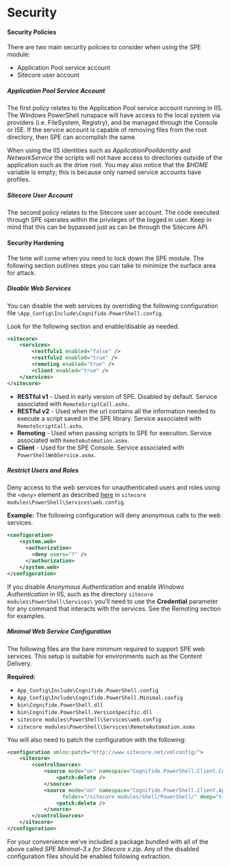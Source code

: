 # Security

#### Security Policies

There are two main security policies to consider when using the SPE module:
* Application Pool service account
* Sitecore user account

##### Application Pool Service Account

The first policy relates to the Application Pool service account running in IIS. The Windows PowerShell runspace will have access to the local system via providers (i.e. FileSystem, Registry), and be managed through the Console or ISE. If the service account is capable of removing files from the root directory, then SPE can accomplish the same.

When using the IIS identities such as *ApplicationPoolIdentity* and *NetworkService* the scripts will not have access to directories outside of the application such as the drive root. You may also notice that the *$HOME* variable is empty; this is because only named service accounts have profiles.

##### Sitecore User Account

The second policy relates to the Sitecore user account. The code executed through SPE operates within the privileges of the logged in user. Keep in mind that this can be bypassed just as can be through the Sitecore API.

#### Security Hardening

The time will come when you need to lock down the SPE module. The following section outlines steps you can take to minimize the surface area for attack.

##### Disable Web Services

You can disable the web services by overriding the following configuration file `\App_Config\Include\Cognifide.PowerShell.config`.

Look for the following section and enable/disable as needed.

```xml
<sitecore>
    <services>
        <restfulv1 enabled="false" />
        <restfulv2 enabled="true" />
        <remoting enabled="true" />
        <client enabled="true" />
    </services>
</sitecore>
```

* **RESTful v1** - Used in early version of SPE. Disabled by default. Service associated with `RemoteScriptCall.ashx`.
* **RESTful v2** - Used when the url contains all the information needed to execute a script saved in the SPE library. Service associated with `RemoteScriptCall.ashx`.
* **Remoting** - Used when passing scripts to SPE for execution. Service associated with `RemoteAutomation.asmx`.
* **Client** - Used for the SPE Console. Service associated with `PowerShellWebService.asmx`.

##### Restrict Users and Roles

Deny access to the web services for unauthenticated users and roles using the `<deny>` element as described [here][1] in `sitecore modules\PowerShell\Services\web.config`.

**Example:** The following configuration will deny anonymous calls to the web services.

```xml
<configuration>
    <system.web>
      <authorization>
        <deny users="?" />
      </authorization>
    </system.web>
</configuration>
```

If you disable *Anonymous Authentication* and enable *Windows Authentication* in IIS, such as the directory `sitecore modules\PowerShell\Services\` you'll need to use the **Credential** parameter for any command that interacts with the services. See the Remoting section for examples.

##### Minimal Web Service Configuration

The following files are the bare minimum required to support SPE web services. This setup is suitable for environments such as the Content Delivery.

**Required:**
* `App_Config\Include\Cognifide.PowerShell.config`
* `App_Config\Include\Cognifide.PowerShell.Minimal.config`
* `bin\Cognifide.PowerShell.dll`
* `bin\Cognifide.PowerShell.VersionSpecific.dll`
* `sitecore modules\PowerShell\Services\web.config`
* `sitecore modules\PowerShell\Services\RemoteAutomation.asmx`
 
You will also need to patch the configuration with the following:

```xml
<configuration xmlns:patch="http://www.sitecore.net/xmlconfig/">
    <sitecore>
        <controlSources>
            <source mode="on" namespace="Cognifide.PowerShell.Client.Controls" assembly="Cognifide.PowerShell">
                <patch:delete />
            </source>
            <source mode="on" namespace="Cognifide.PowerShell.Client.Applications"
                  folder="/sitecore modules/Shell/PowerShell/" deep="true">
                <patch:delete />
            </source>
        </controlSources>
    </sitecore>
</configuration>
```

For your convenience we've included a package bundled with all of the above called *SPE Minimal-3.x for Sitecore x.zip*. Any of the disabled configuration files should be enabled following extraction.

[1]: https://msdn.microsoft.com/en-us/library/8aeskccd%28v=vs.71%29.aspx